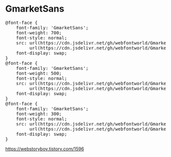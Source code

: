 # GmarketSans
<pre>
@font-face {
    font-family: 'GmarketSans';
    font-weight: 700; 
    font-style: normal; 
    src: url(https://cdn.jsdelivr.net/gh/webfontworld/GmarketSans/GmarketSansTTFBold.woff2) format('woff2'),
         url(https://cdn.jsdelivr.net/gh/webfontworld/GmarketSans/GmarketSansTTFBold.woff) format('woff');
    font-display: swap;
}
@font-face {
    font-family: 'GmarketSans';
    font-weight: 500; 
    font-style: normal; 
    src: url(https://cdn.jsdelivr.net/gh/webfontworld/GmarketSans/GmarketSansTTFMedium.woff2) format('woff2'),
         url(https://cdn.jsdelivr.net/gh/webfontworld/GmarketSans/GmarketSansTTFMedium.woff) format('woff');
    font-display: swap;
}
@font-face {
    font-family: 'GmarketSans';
    font-weight: 300; 
    font-style: normal; 
    src: url(https://cdn.jsdelivr.net/gh/webfontworld/GmarketSans/GmarketSansTTFLight.woff2) format('woff2'),
         url(https://cdn.jsdelivr.net/gh/webfontworld/GmarketSans/GmarketSansTTFLight.woff) format('woff');
    font-display: swap;
}
</pre>

https://webstoryboy.tistory.com/1596
